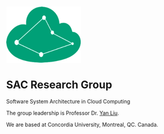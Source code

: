 <img src="https://github.com/sac-research/.github/blob/main/profile/sac-logo.png?raw=true" width="200" height="150"></img>

# SAC Research Group

Software System Architecture in Cloud Computing

The group leadership is Professor Dr. [Yan Liu](https://users.encs.concordia.ca/~liu).

We are based at Concordia University, Montreal, QC. Canada.

